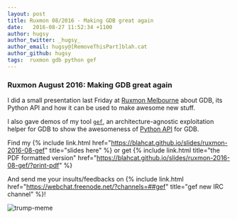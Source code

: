 ```yaml
---
layout: post
title: Ruxmon 08/2016 - Making GDB great again
date:   2016-08-27 11:52:34 +1100
author: hugsy
author_twitter: _hugsy_
author_email: hugsy@[RemoveThisPart]blah.cat
author_github: hugsy
tags:  ruxmon gdb python gef
---
```


### Ruxmon August 2016: Making GDB great again ###

I did a small presentation last Friday at
[Ruxmon Melbourne](http://ruxmon.com/melbourne) about GDB, its Python API and
how it can be used to make awesome new stuff.

I also gave demos of my tool [`gef`](https://github.com/hugsy/gef.git), an
architecture-agnostic exploitation helper for GDB to show the awesomeness of
[Python API](https://sourceware.org/gdb/onlinedocs/gdb/Python-API.html) for GDB.

Find my {% include link.html
href="https://blahcat.github.io/slides/ruxmon-2016-08-gef" title="slides here"
%} or
get {% include link.html title="the PDF formatted version"
href="https://blahcat.github.io/slides/ruxmon-2016-08-gef/?print-pdf" %}

And send me your insults/feedbacks on
{% include link.html href="https://webchat.freenode.net/?channels=##gef" title="gef new IRC channel" %}!

![trump-meme](https://i.imgur.com/jlkM0P6.jpg)
